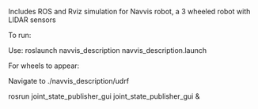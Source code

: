 Includes ROS and Rviz simulation for Navvis robot, a 3 wheeled robot with LIDAR sensors

To run:

Use: roslaunch navvis\_description navvis\_description.launch

For wheels to appear: 

Navigate to ./navvis\_description/udrf

rosrun joint\_state\_publisher\_gui joint\_state\_publisher\_gui &
